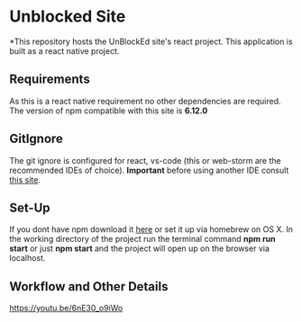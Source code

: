 # Unblocked Site

*This repository hosts the UnBlockEd site's react project. This application is built as a react native project.

## Requirements

As this is a react native requirement no other dependencies are required. The version of npm compatible with this site is **6.12.0**

## GitIgnore

The git ignore is configured for react, vs-code (this or web-storm are the recommended IDEs of choice). **Important** before using another IDE consult [this site](gitignore.io).

## Set-Up

If you dont have npm download it [here](https://www.npmjs.com/get-npm) or set it up via homebrew on OS X. In the working directory of the project run the terminal command **npm run start** or just **npm start** and the project will open up on the browser via localhost.

## Workflow and Other Details

https://youtu.be/6nE30_o9iWo


